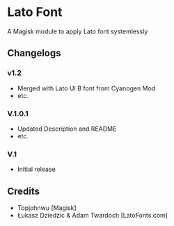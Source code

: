 # Lato Font
A Magisk module to apply Lato font systemlessly

## Changelogs
### v1.2
* Merged with Lato UI B font from Cyanogen Mod
* etc.
### V.1.0.1
* Updated Description and README
* etc.
### V.1
* Initial release

## Credits
* Topjohnwu [Magisk]
* Łukasz Dziedzic & Adam Twar­doch [LatoFonts.com]
